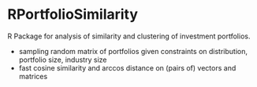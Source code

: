 RPortfolioSimilarity
====================

R Package for analysis of similarity and clustering of investment portfolios.

- sampling random matrix of portfolios given constraints on distribution, portfolio size, industry size
- fast cosine similarity and arccos distance on (pairs of) vectors and matrices
